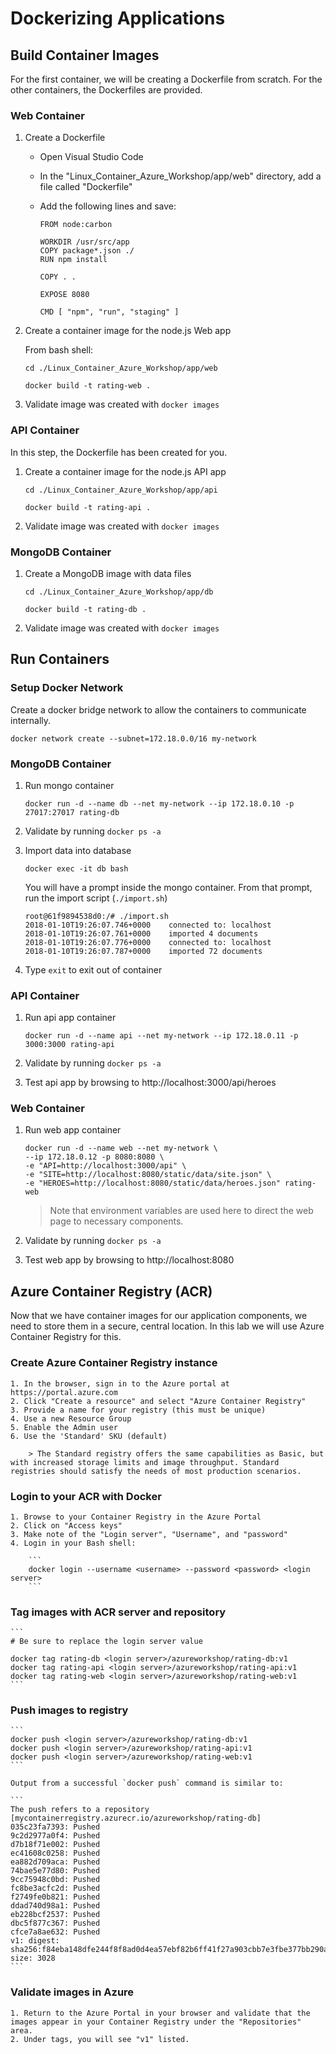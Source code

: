 # Dockerizing Applications

## Build Container Images

For the first container, we will be creating a Dockerfile from scratch. For the other containers, the Dockerfiles are provided.

### Web Container

1. Create a Dockerfile

    * Open Visual Studio Code
    * In the "Linux_Container_Azure_Workshop/app/web" directory, add a file called "Dockerfile"
    * Add the following lines and save:

        ```
        FROM node:carbon

        WORKDIR /usr/src/app
        COPY package*.json ./
        RUN npm install

        COPY . .

        EXPOSE 8080

        CMD [ "npm", "run", "staging" ]
        ```

2. Create a container image for the node.js Web app

    From bash shell: 

    ```
    cd ./Linux_Container_Azure_Workshop/app/web

    docker build -t rating-web .
    ```

3. Validate image was created with `docker images`

### API Container

In this step, the Dockerfile has been created for you. 

1. Create a container image for the node.js API app

    ```
    cd ./Linux_Container_Azure_Workshop/app/api

    docker build -t rating-api .
    ```

2. Validate image was created with `docker images`

### MongoDB Container

1. Create a MongoDB image with data files

    ```
    cd ./Linux_Container_Azure_Workshop/app/db

    docker build -t rating-db .
    ```

2. Validate image was created with `docker images`


## Run Containers

### Setup Docker Network

Create a docker bridge network to allow the containers to communicate internally. 

```
docker network create --subnet=172.18.0.0/16 my-network
```

### MongoDB Container

1. Run mongo container

    ```
    docker run -d --name db --net my-network --ip 172.18.0.10 -p 27017:27017 rating-db
    ```

2. Validate by running `docker ps -a`

3. Import data into database

    ```
    docker exec -it db bash
    ```

    You will have a prompt inside the mongo container. From that prompt, run the import script (`./import.sh`)

    ```
    root@61f9894538d0:/# ./import.sh
    2018-01-10T19:26:07.746+0000	connected to: localhost
    2018-01-10T19:26:07.761+0000	imported 4 documents
    2018-01-10T19:26:07.776+0000	connected to: localhost
    2018-01-10T19:26:07.787+0000	imported 72 documents
    ```

4. Type `exit` to exit out of container

### API Container

1. Run api app container

    ```
    docker run -d --name api --net my-network --ip 172.18.0.11 -p 3000:3000 rating-api
    ```

2. Validate by running `docker ps -a`

3. Test api app by browsing to http://localhost:3000/api/heroes 

### Web Container

1. Run web app container

    ```
    docker run -d --name web --net my-network \
    --ip 172.18.0.12 -p 8080:8080 \
    -e "API=http://localhost:3000/api" \
    -e "SITE=http://localhost:8080/static/data/site.json" \
    -e "HEROES=http://localhost:8080/static/data/heroes.json" rating-web
    ```

    > Note that environment variables are used here to direct the web page to necessary components.

2. Validate by running `docker ps -a`

3. Test web app by browsing to http://localhost:8080


## Azure Container Registry (ACR)

Now that we have container images for our application components, we need to store them in a secure, central location. In this lab we will use Azure Container Registry for this.

### Create Azure Container Registry instance

    1. In the browser, sign in to the Azure portal at https://portal.azure.com
    2. Click "Create a resource" and select "Azure Container Registry"
    3. Provide a name for your registry (this must be unique)
    4. Use a new Resource Group
    5. Enable the Admin user
    6. Use the 'Standard' SKU (default)

        > The Standard registry offers the same capabilities as Basic, but with increased storage limits and image throughput. Standard registries should satisfy the needs of most production scenarios.

### Login to your ACR with Docker

    1. Browse to your Container Registry in the Azure Portal
    2. Click on "Access keys"
    3. Make note of the "Login server", "Username", and "password"
    4. Login in your Bash shell: 

        ```
        docker login --username <username> --password <password> <login server>
        ```

### Tag images with ACR server and repository 

    ```
    # Be sure to replace the login server value

    docker tag rating-db <login server>/azureworkshop/rating-db:v1
    docker tag rating-api <login server>/azureworkshop/rating-api:v1
    docker tag rating-web <login server>/azureworkshop/rating-web:v1
    ```

### Push images to registry

    ```
    docker push <login server>/azureworkshop/rating-db:v1
    docker push <login server>/azureworkshop/rating-api:v1
    docker push <login server>/azureworkshop/rating-web:v1
    ```

    Output from a successful `docker push` command is similar to:

    ```
    The push refers to a repository [mycontainerregistry.azurecr.io/azureworkshop/rating-db]
    035c23fa7393: Pushed
    9c2d2977a0f4: Pushed
    d7b18f71e002: Pushed
    ec41608c0258: Pushed
    ea882d709aca: Pushed
    74bae5e77d80: Pushed
    9cc75948c0bd: Pushed
    fc8be3acfc2d: Pushed
    f2749fe0b821: Pushed
    ddad740d98a1: Pushed
    eb228bcf2537: Pushed
    dbc5f877c367: Pushed
    cfce7a8ae632: Pushed
    v1: digest: sha256:f84eba148dfe244f8f8ad0d4ea57ebf82b6ff41f27a903cbb7e3fbe377bb290a size: 3028
    ```

### Validate images in Azure

    1. Return to the Azure Portal in your browser and validate that the images appear in your Container Registry under the "Repositories" area.
    2. Under tags, you will see "v1" listed.